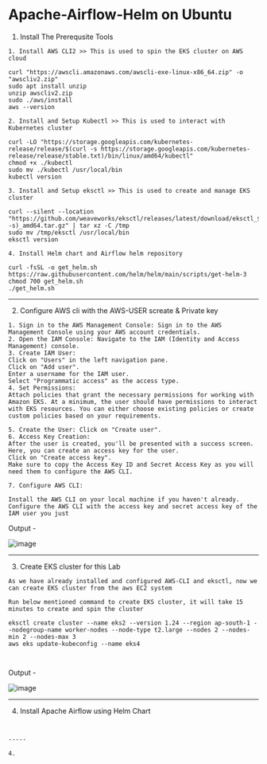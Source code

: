 # Apache-Airflow-Helm on Ubuntu 

1. Install The Prerequsite Tools 

```
1. Install AWS CLI2 >> This is used to spin the EKS cluster on AWS cloud

curl "https://awscli.amazonaws.com/awscli-exe-linux-x86_64.zip" -o "awscliv2.zip" 
sudo apt install unzip
unzip awscliv2.zip 
sudo ./aws/install
aws --version

2. Install and Setup Kubectl >> This is used to interact with Kubernetes cluster

curl -LO "https://storage.googleapis.com/kubernetes-release/release/$(curl -s https://storage.googleapis.com/kubernetes-release/release/stable.txt)/bin/linux/amd64/kubectl"
chmod +x ./kubectl
sudo mv ./kubectl /usr/local/bin
kubectl version

3. Install and Setup eksctl >> This is used to create and manage EKS cluster 

curl --silent --location "https://github.com/weaveworks/eksctl/releases/latest/download/eksctl_$(uname -s)_amd64.tar.gz" | tar xz -C /tmp
sudo mv /tmp/eksctl /usr/local/bin
eksctl version

4. Install Helm chart and Airflow helm repository

curl -fsSL -o get_helm.sh https://raw.githubusercontent.com/helm/helm/main/scripts/get-helm-3
chmod 700 get_helm.sh
./get_helm.sh

```
_________________

2. Configure AWS cli with the AWS-USER screate & Private key

```
1. Sign in to the AWS Management Console: Sign in to the AWS Management Console using your AWS account credentials.
2. Open the IAM Console: Navigate to the IAM (Identity and Access Management) console.
3. Create IAM User:
Click on "Users" in the left navigation pane.
Click on "Add user".
Enter a username for the IAM user.
Select "Programmatic access" as the access type.
4. Set Permissions:
Attach policies that grant the necessary permissions for working with Amazon EKS. At a minimum, the user should have permissions to interact with EKS resources. You can either choose existing policies or create custom policies based on your requirements.

5. Create the User: Click on "Create user".
6. Access Key Creation:
After the user is created, you'll be presented with a success screen. Here, you can create an access key for the user.
Click on "Create access key".
Make sure to copy the Access Key ID and Secret Access Key as you will need them to configure the AWS CLI.

7. Configure AWS CLI:

Install the AWS CLI on your local machine if you haven't already.
Configure the AWS CLI with the access key and secret access key of the IAM user you just 
```

Output - 

![image](https://github.com/anand40090/Apache-Airflow-Helm/assets/32446706/ab782798-771f-4bd7-9fc6-dcdd875bfe25)

_____

3. Create EKS cluster for this Lab 

```
As we have already installed and configured AWS-CLI and eksctl, now we can create EKS cluster from the aws EC2 system

Run below mentioned command to create EKS cluster, it will take 15 minutes to create and spin the cluster

eksctl create cluster --name eks2 --version 1.24 --region ap-south-1 --nodegroup-name worker-nodes --node-type t2.large --nodes 2 --nodes-min 2 --nodes-max 3
aws eks update-kubeconfig --name eks4



```

Output - 

![image](https://github.com/anand40090/Apache-Airflow-Helm/assets/32446706/4f809a9c-544e-46ab-86fc-40dac3906128)

--------

4. Install Apache Airflow using Helm Chart

````


-----

4. 
